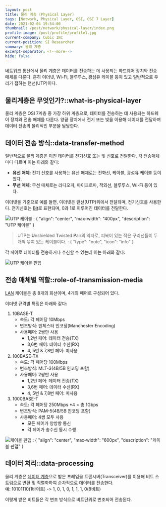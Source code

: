 ```yaml
---
layout: post
title: 물리 계층 (Physical Layer)
tags: [Network, Physical Layer, OSI, OSI 7 Layer]
date: 2021-02-04 19:54:00
thumbnail: /post/network/physical-layer/index.png
profile-image: /post/profile/profile1.jpg
current-company: Cubic INC
current-position: SI Researcher
summary: 물리 계층
excerpt-separator: <!--more-->
hide: false
---
```

네트워크 통신에서 물리 계층은 데이터를 전송하는 데 사용되는 하드웨어 장치와 전송 매체를 다룬다.
흔히 이더넷, Wi-Fi, 블루투스, 광섬유 케이블 등이 있고 일반적으로 우리가 접하는 랜선(UTP)이다.
<!--more-->
## 물리계층은 무엇인가?::what-is-physical-layer

물리 계층은 OSI 7계층 중 가장 하위 계층으로, 데이터를 전송하는 데 사용되는 하드웨어 장치와 전송 매체를 다룬다.
양끝 장치에서 전기 또는 빛을 이용해 데이터를 전달하며 데이터 전송의 물리적인 부분을 담당한다.

## 데이터 전송 방식::data-transfer-method

일반적으로 물리 계층은 이진 데이터를 전기신호 또는 빛 신호로 전달한다. 각 전송매체 마다 다르며 이는 아래와 같다:

* **유선 매체**: 전기 신호를 사용하는 유선 매체로는 전화선, 케이블, 광섬유 케이블 등이 있다.
* **무선 매체**: 무선 매체로는 라디오파, 마이크로파, 적외선, 블루투스, Wi-Fi 등이 있다.

이더넷을 기준으로 예를 들면, 이더넷은 랜선(UTP)위에서 전달되며, 전기신호를 사용한다.
전기신호는 [Bit](/wiki/bit)로 표현되며, 0과 1로 이루어진 데이터를 전달한다.

![UTP 케이블](/post/network/physical-layer/utp-cable.png)
: { "align": "center", "max-width": "400px", "description": "UTP 케이블" }

>UTP는 **U**nshielded **T**wisted **P**air의 약자로, 피복이 있는 작은 구리선들이 두 개씩 묶여 있는 케이블이다.
: { "type": "note", "icon": "info" }

각 페어로 데이터를 전송하거나 수신할 수 있는데 이는 아래와 같다:

![UTP 케이블 핀맵](/post/network/physical-layer/pin-map-of-cable.png)

## 전송 매체별 역할::role-of-transmission-media

[LAN]() 케이블은 총 8개의 회선이며,  4개의 페어로 구성되어 있다.

이더넷 규격별 특징은 아래와 같다:

1. 10BASE-T
   * 속도: 각 페어당 10Mbps
   * 변조방식: 멘체스터 인코딩(Manchester Encoding)
   * 사용페어: 2쌍만 사용
     * 1,2번 페어: 데이터 전송(TX)
     * 3,6번 페어: 데이터 수신(RX)
     * 4, 5번 & 7,8번 페어: 미사용
2. 100BASE-TX
   * 속도: 각 페어당 100Mbps
   * 변조방식: MLT-3(4B/5B 인코딩 포함) 
   * 사용페어: 2쌍만 사용
     * 1,2번 페어: 데이터 전송(TX)
     * 3,6번 페어: 데이터 수신(RX)
     * 4, 5번 & 7,8번 페어: 미사용
3. 1000BASE-T
   * 속도: 각 페어당 250Mbps *4 = 총 1Gbps
   * 변조방식: PAM-5(4B/5B 인코딩 포함)
   * 사용페어: 4쌍 모두 사용
     * 모든 페어가 양방향 통신
     * 각 페어가 송수신 동시 수행

![케이블 핀맵](/post/network/physical-layer/pin-map-of-cable.png)
: { "align": "center", "max-width": "600px", "description": "케이블 핀맵" }

## 데이터 처리::data-processing

물리 계층은 [데이터 계층]()으로 받은 프레임을 트랜시버(Transceiver)를 이용해 비트 스트림으로 변환 및 직렬화하여 순차적으로 데이터를 전송한다.  
예: 10101110(1바이트) -> 1, 0, 1, 0, 1, 1, 1, 0(8비트)

이렇게 받은 비트들은 각 변조 방식으로 비트단위로 변조되어 전송된다.




